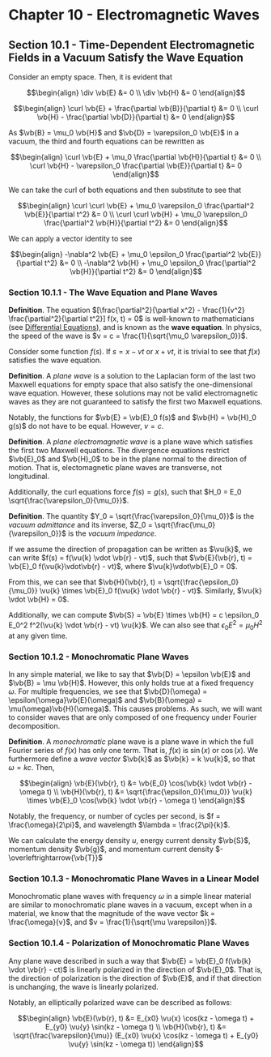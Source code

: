 # Chapter 10 - Electromagnetic Waves

## Section 10.1 - Time-Dependent Electromagnetic Fields in a Vacuum Satisfy the Wave Equation

Consider an empty space. Then, it is evident that

$$\begin{align}
\div \vb{E} &= 0 \\
\div \vb{H} &= 0
\end{align}$$

$$\begin{align}
\curl \vb{E} + \frac{\partial \vb{B}}{\partial t} &= 0 \\
\curl \vb{H} - \frac{\partial \vb{D}}{\partial t} &= 0
\end{align}$$

As $\vb{B} = \mu_0 \vb{H}$ and $\vb{D} = \varepsilon_0 \vb{E}$ in a vacuum, the third and fourth equations can be rewritten as

$$\begin{align}
\curl \vb{E} + \mu_0 \frac{\partial \vb{H}}{\partial t} &= 0 \\
\curl \vb{H} - \varepsilon_0 \frac{\partial \vb{E}}{\partial t} &= 0
\end{align}$$

We can take the curl of both equations and then substitute to see that

$$\begin{align}
\curl \curl \vb{E} + \mu_0 \varepsilon_0 \frac{\partial^2 \vb{E}}{\partial t^2} &= 0 \\
\curl \curl \vb{H} + \mu_0 \varepsilon_0 \frac{\partial^2 \vb{H}}{\partial t^2} &= 0
\end{align}$$

We can apply a vector identity to see

$$\begin{align}
-\nabla^2 \vb{E} + \mu_0 \epsilon_0 \frac{\partial^2 \vb{E}}{\partial t^2} &= 0 \\
-\nabla^2 \vb{H} + \mu_0 \epsilon_0 \frac{\partial^2 \vb{H}}{\partial t^2} &= 0
\end{align}$$

### Section 10.1.1 - The Wave Equation and Plane Waves

**Definition**. The equation $[\frac{\partial^2}{\partial x^2} - \frac{1}{v^2} \frac{\partial^2}{\partial t^2}] f(x, t) = 0$ is well-known to mathematicians (see [Differential Equations](/todo.md)), and is known as the **wave equation**. In physics, the speed of the wave is $v = c = \frac{1}{\sqrt{\mu_0 \varepsilon_0}}$.

Consider some function $f(s)$. If $s = x - vt$ or $x + vt$, it is trivial to see that $f(x)$ satisfies the wave equation.

**Definition**. A *plane wave* is a solution to the Laplacian form of the last two Maxwell equations for empty space that also satisfy the one-dimensional wave equation. However, these solutions may not be valid electromagnetic waves as they are not guaranteed to satisfy the first two Maxwell equations.

Notably, the functions for $\vb{E} = \vb{E}_0 f(s)$ and $\vb{H} = \vb{H}_0 g(s)$ do not have to be equal. However, $v = c$.

**Definition**. A *plane electromagnetic wave* is a plane wave which satisfies the first two Maxwell equations. The divergence equations restrict $\vb{E}_0$ and $\vb{H}_0$ to be in the plane normal to the direction of motion. That is, electomagnetic plane waves are transverse, not longitudinal.

Additionally, the curl equations force $f(s) = g(s)$, such that $H_0 = E_0 \sqrt{\frac{\varepsilon_0}{\mu_0}}$.

**Definition**. The quantity $Y_0 = \sqrt{\frac{\varepsilon_0}{\mu_0}}$ is the *vacuum admittance* and its inverse, $Z_0 = \sqrt{\frac{\mu_0}{\varepsilon_0}}$ is the *vacuum impedance*.

If we assume the direction of propagation can be written as $\vu{k}$, we can write $f(s) = f(\vu{k} \vdot \vb{r} - vt)$, such that $\vb{E}(\vb{r}, t) = \vb{E}_0 f(\vu{k}\vdot\vb{r} - vt)$, where $\vu{k}\vdot\vb{E}_0 = 0$.

From this, we can see that $\vb{H}(\vb{r}, t) = \sqrt{\frac{\epsilon_0}{\mu_0}} \vu{k} \times \vb{E}_0 f(\vu{k} \vdot \vb{r} - vt)$. Similarly, $\vu{k} \vdot \vb{H} = 0$.

Additionally, we can compute $\vb{S} = \vb{E} \times \vb{H} = c \epsilon_0 E_0^2 f^2(\vu{k} \vdot \vb{r} - vt) \vu{k}$. We can also see that $\epsilon_0 E^2 = \mu_0 H^2$ at any given time.

### Section 10.1.2 - Monochromatic Plane Waves

In any simple material, we like to say that $\vb{D} = \epsilon \vb{E}$ and $\vb{B} = \mu \vb{H}$. However, this only holds true at a fixed frequency $\omega$. For multiple frequencies, we see that $\vb{D}(\omega) = \epsilon{\omega}\vb{E}(\omega)$ and $\vb{B}(\omega) = \mu(\omega)\vb{H}(\omega)$. This causes problems. As such, we will want to consider waves that are only composed of one frequency under Fourier decomposition.

**Definition**. A *monochromatic* plane wave is a plane wave in which the full Fourier series of $f(x)$ has only one term. That is, $f(x)$ is $\sin(x)$ or $\cos(x)$. We furthermore define a *wave vector* $\vb{k}$ as $\vb{k} = k \vu{k}$, so that $\omega = kc$. Then,

$$\begin{align}
\vb{E}(\vb{r}, t) &= \vb{E_0} \cos(\vb{k} \vdot \vb{r} - \omega t) \\
\vb{H}(\vb{r}, t) &= \sqrt{\frac{\epsilon_0}{\mu_0}} \vu{k} \times \vb{E}_0 \cos(\vb{k} \vdot \vb{r} - \omega t)
\end{align}$$

Notably, the frequency, or number of cycles per second, is $f = \frac{\omega}{2\pi}$, and wavelength $\lambda = \frac{2\pi}{k}$.

We can calculate the energy density $u$, energy current density $\vb{S}$, momentum density $\vb{g}$, and momentum current density $-\overleftrightarrow{\vb{T}}$

### Section 10.1.3 - Monochromatic Plane Waves in a Linear Model

Monochromatic plane waves with frequency $\omega$ in a simple linear material are similar to monochromatic plane waves in a vacuum, except when in a material, we know that the magnitude of the wave vector $k = \frac{\omega}{v}$, and $v = \frac{1}{\sqrt{\mu \varepsilon}}$.

### Section 10.1.4 - Polarization of Monochromatic Plane Waves

Any plane wave described in such a way that $\vb{E} = \vb{E}_0 f(\vb{k} \vdot \vb{r} - ct)$ is linearly polarized in the direction of $\vb{E}_0$. That is, the direction of polarization is the direction of $\vb{E}$, and if that direction is unchanging, the wave is linearly polarized.

Notably, an elliptically polarized wave can be described as follows:

$$\begin{align}
\vb{E}(\vb{r}, t) &= E_{x0} \vu{x} \cos(kz - \omega t) + E_{y0} \vu{y} \sin(kz - \omega t) \\
\vb{H}(\vb{r}, t) &= \sqrt{\frac{\varepsilon}{\mu}} (E_{x0} \vu{x} \cos(kz - \omega t) + E_{y0} \vu{y} \sin(kz - \omega t))
\end{align}$$
